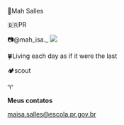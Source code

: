 🍃Mah Salles

🇧🇷PR

📷@mah_isa._ [![](https://img.shields.io/badge/Instagram-E4405F?style=for-the-badge&logo=instagram&logoColor=white)](https://www.instagram.com/@mah_isa._/)

🍀Living each day as if it were the last

🏕️scout

♈

**Meus contatos**

maisa.salles@escola.pr.gov.br

